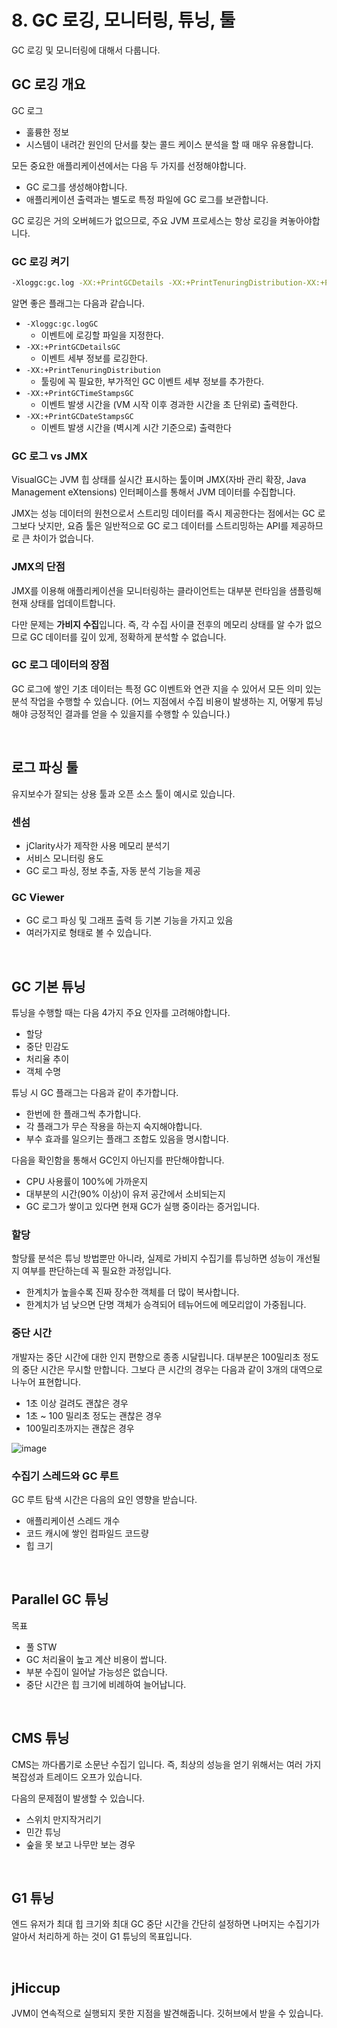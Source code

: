 # 8. GC 로깅, 모니터링, 튜닝, 툴

GC 로깅 및 모니터링에 대해서 다룹니다.

## GC 로깅 개요

GC 로그

- 훌륭한 정보
- 시스템이 내려간 원인의 단서를 찾는 콜드 케이스 분석을 할 때 매우 유용합니다.

모든 중요한 애플리케이션에서는 다음 두 가지를 선정해야합니다.

- GC 로그를 생성해야합니다.
- 애플리케이션 출력과는 별도로 특정 파일에 GC 로그를 보관합니다.

GC 로깅은 거의 오버헤드가 없으므로, 주요 JVM 프로세스는 항상 로깅을 켜놓아야합니다.

### GC 로깅 켜기

```bash
-Xloggc:gc.log -XX:+PrintGCDetails -XX:+PrintTenuringDistribution-XX:+PrintGCTimeStamps -XX:+PrintGCDateStamps
```

알면 좋은 플래그는 다음과 같습니다.

- `-Xloggc:gc.logGC`
  - 이벤트에 로깅할 파일을 지정한다.
- `-XX:+PrintGCDetailsGC `
  - 이벤트 세부 정보를 로깅한다.
- `-XX:+PrintTenuringDistribution`
  - 툴링에 꼭 필요한, 부가적인 GC 이벤트 세부 정보를 추가한다.
- `-XX:+PrintGCTimeStampsGC`
  - 이벤트 발생 시간을 (VM 시작 이후 경과한 시간을 초 단위로) 출력한다.
- `-XX:+PrintGCDateStampsGC`
  - 이벤트 발생 시간을 (벽시계 시간 기준으로) 출력한다

### GC 로그 vs JMX

VisualGC는 JVM 힙 상태를 실시간 표시하는 툴이며 JMX(자바 관리 확장, Java Management eXtensions) 인터페이스를 통해서 JVM 데이터를 수집합니다.

JMX는 성능 데이터의 원천으로서 스트리밍 데이터를 즉시 제공한다는 점에서는 GC 로그보다 낫지만, 요즘 툴은 일반적으로 GC 로그 데이터를 스트리밍하는 API를 제공하므로 큰 차이가 없습니다.

### JMX의 단점

JMX를 이용해 애플리케이션을 모니터링하는 클라이언트는 대부분 런타임을 샘플링해 현재 상태를 업데이트합니다.

다만 문제는 **가비지 수집**입니다. 즉, 각 수집 사이클 전후의 메모리 상태를 알 수가 없으므로 GC 데이터를 깊이 있게, 정확하게 분석할 수 없습니다.

### GC 로그 데이터의 장점

GC 로그에 쌓인 기초 데이터는 특정 GC 이벤트와 연관 지을 수 있어서 모든 의미 있는 분석 작업을 수행할 수 있습니다. (어느 지점에서 수집 비용이 발생하는 지, 어떻게 튜닝해야 긍정적인 결과를 얻을 수 있을지를 수행할 수 있습니다.)

<br/>

## 로그 파싱 툴

유지보수가 잘되는 상용 툴과 오픈 소스 툴이 예시로 있습니다.

### 센섬

- jClarity사가 제작한 사용 메모리 분석기
- 서비스 모니터링 용도
- GC 로그 파싱, 정보 추출, 자동 분석 기능을 제공

### GC Viewer

- GC 로그 파싱 및 그래프 출력 등 기본 기능을 가지고 있음
- 여러가지로 형태로 볼 수 있습니다.

<br/>

## GC 기본 튜닝

튜닝을 수행할 때는 다음 4가지 주요 인자를 고려해야합니다.

- 할당
- 중단 민감도
- 처리율 추이
- 객체 수명

튜닝 시 GC 플래그는 다음과 같이 추가합니다.

- 한번에 한 플래그씩 추가합니다.
- 각 플래그가 무슨 작용을 하는지 숙지해야합니다.
- 부수 효과를 일으키는 플래그 조합도 있음을 명시합니다.

다음을 확인함을 통해서 GC인지 아닌지를 판단해야합니다.

- CPU 사용률이 100%에 가까운지
- 대부분의 시간(90% 이상)이 유저 공간에서 소비되는지
- GC 로그가 쌓이고 있다면 현재 GC가 실행 중이라는 증거입니다.

### 할당

할당률 분석은 튜닝 방법뿐만 아니라, 실제로 가비지 수집기를 튜닝하면 성능이 개선될지 여부를 판단하는데 꼭 필요한 과정입니다.

- 한계치가 높을수록 진짜 장수한 객체를 더 많이 복사합니다.
- 한계치가 넘 낮으면 단명 객체가 승격되어 테뉴어드에 메모리압이 가중됩니다.

### 중단 시간

개발자는 중단 시간에 대한 인지 편향으로 종종 시달립니다. 대부분은 100밀리초 정도의 중단 시간은 무시할 만합니다. 그보다 큰 시간의 경우는 다음과 같이 3개의 대역으로 나누어 표현합니다.

- 1초 이상 걸려도 괜찮은 경우
- 1초 ~ 100 밀리초 정도는 괜찮은 경우
- 100밀리초까지는 괜찮은 경우

![image](https://user-images.githubusercontent.com/42582516/123543172-49495980-d788-11eb-8c66-b9b11db00b70.png)

### 수집기 스레드와 GC 루트

GC 루트 탐색 시간은 다음의 요인 영향을 받습니다.

- 애플리케이션 스레드 개수
- 코드 캐시에 쌓인 컴파일드 코드량
- 힙 크기

<br/>

## Parallel GC 튜닝

목표

- 풀 STW
- GC 처리율이 높고 계산 비용이 쌉니다.
- 부분 수집이 일어날 가능성은 없습니다.
- 중단 시간은 힙 크기에 비례하여 늘어납니다.

<br/>

## CMS 튜닝

CMS는 까다롭기로 소문난 수집기 입니다. 즉, 최상의 성능을 얻기 위해서는 여러 가지 복잡성과 트레이드 오프가 있습니다.

다음의 문제점이 발생할 수 있습니다.

- 스위치 만지작거리기
- 민간 튜닝
- 숲을 못 보고 나무만 보는 경우

<br/>

## G1 튜닝

엔드 유저가 최대 힙 크기와 최대 GC 중단 시간을 간단히 설정하면 나머지는 수집기가 알아서 처리하게 하는 것이 G1 튜닝의 목표입니다.

<br/>

## jHiccup

JVM이 연속적으로 실행되지 못한 지점을 발견해줍니다. 깃허브에서 받을 수 있습니다.
